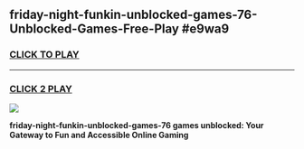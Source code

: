
## friday-night-funkin-unblocked-games-76-Unblocked-Games-Free-Play #e9wa9
<h3>
<a href="https://us.freeplayer.one?title=friday-night-funkin-unblocked-games-76&ref=9M">CLICK TO PLAY</a></h3>
<hr>

<h3>
<a href="https://us.freeplayer.one?title=friday-night-funkin-unblocked-games-76&ref=9M">CLICK 2 PLAY</a>
  
</h3>

<a href="https://us.freeplayer.one?title=friday-night-funkin-unblocked-games-76&ref=9M"><img src="https://clearcache.store/games.png"></a>


**friday-night-funkin-unblocked-games-76 games unblocked: Your Gateway to Fun and Accessible Online Gaming**
